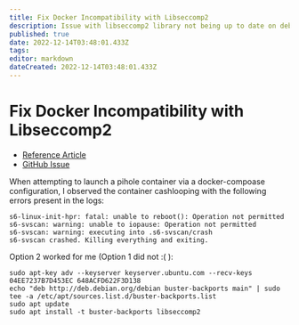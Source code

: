 ```yaml
---
title: Fix Docker Incompatibility with Libseccomp2
description: Issue with libseccomp2 library not being up to date on debian docker package repos. 
published: true
date: 2022-12-14T03:48:01.433Z
tags: 
editor: markdown
dateCreated: 2022-12-14T03:48:01.433Z
---
```


# Fix Docker Incompatibility with Libseccomp2
- [Reference Article](https://docs.linuxserver.io/faq#option-2)
- [GitHub Issue](https://github.com/linuxserver/docker-jellyfin/issues/71#issuecomment-733621693)

When attempting to launch a pihole container via a docker-compoase configuration, I observed the container cashlooping with the following errors present in the logs: 

```
s6-linux-init-hpr: fatal: unable to reboot(): Operation not permitted
s6-svscan: warning: unable to iopause: Operation not permitted
s6-svscan: warning: executing into .s6-svscan/crash
s6-svscan crashed. Killing everything and exiting.
```

Option 2 worked for me (Option 1 did not :( ):

```
sudo apt-key adv --keyserver keyserver.ubuntu.com --recv-keys 04EE7237B7D453EC 648ACFD622F3D138
echo "deb http://deb.debian.org/debian buster-backports main" | sudo tee -a /etc/apt/sources.list.d/buster-backports.list
sudo apt update
sudo apt install -t buster-backports libseccomp2
```

